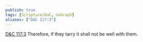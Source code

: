 ```yaml
---
publish: true
tags: [Scripture/DaC, noGraph]
aliases: ["D&C 117:3"]
---
```

[D&C 117:3](https://churchofjesuschrist.org/study/scriptures/dc-testament/dc/117?lang=eng&id=p3#p3) Therefore, if they tarry it shall not be well with them.
